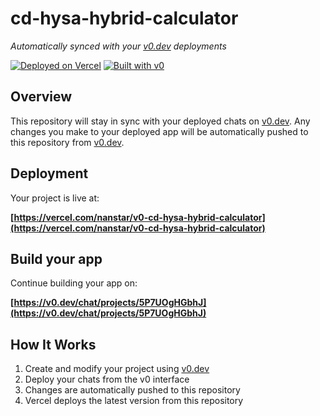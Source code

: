 # cd-hysa-hybrid-calculator

*Automatically synced with your [v0.dev](https://v0.dev) deployments*

[![Deployed on Vercel](https://img.shields.io/badge/Deployed%20on-Vercel-black?style=for-the-badge&logo=vercel)](https://vercel.com/nanstar/v0-cd-hysa-hybrid-calculator)
[![Built with v0](https://img.shields.io/badge/Built%20with-v0.dev-black?style=for-the-badge)](https://v0.dev/chat/projects/5P7UOgHGbhJ)

## Overview

This repository will stay in sync with your deployed chats on [v0.dev](https://v0.dev).
Any changes you make to your deployed app will be automatically pushed to this repository from [v0.dev](https://v0.dev).

## Deployment

Your project is live at:

**[https://vercel.com/nanstar/v0-cd-hysa-hybrid-calculator](https://vercel.com/nanstar/v0-cd-hysa-hybrid-calculator)**

## Build your app

Continue building your app on:

**[https://v0.dev/chat/projects/5P7UOgHGbhJ](https://v0.dev/chat/projects/5P7UOgHGbhJ)**

## How It Works

1. Create and modify your project using [v0.dev](https://v0.dev)
2. Deploy your chats from the v0 interface
3. Changes are automatically pushed to this repository
4. Vercel deploys the latest version from this repository